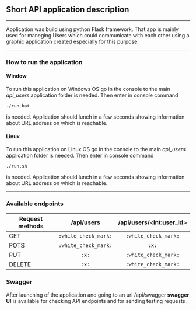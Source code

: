 ## Short API application description

---

Application was build using python Flask framework. 
That app is mainly used for maneging Users which could communicate with each other
using a graphic application created especially for this purpose.

---

### How to run the application

#### Window
To run this application on Windows OS go in the console to the main *api_users* application folder is needed.
Then enter in console command
```shell
./run.bat
```
is needed. Application should lunch in a few seconds showing information about URL address on which is reachable.

#### Linux
To run this application on Linux OS go in the console to the main *api_users* application folder is needed.
Then enter in console command
```shell
./run.sh
```
is needed. Application should lunch in a few seconds showing information about URL address on which is reachable.

---

### Available endpoints
| Request methods   |      /api/users      |  /api/users/\<int:user_id\> |
|-------------------|:--------------------:|:---------------------------:|
| GET               | `:white_check_mark:` | `:white_check_mark:`        |
| POTS              | `:white_check_mark:` | `:x:`                       |
| PUT               | `:x:`                | `:white_check_mark:`        |
| DELETE            | `:x:`                | `:white_check_mark:`        |

### Swagger

After launching of the application and going to an url /api/swagger **swagger UI** is available 
for checking API endpoints and for sending testing requests. 